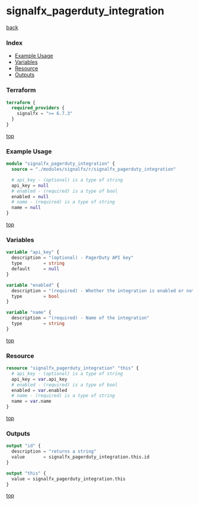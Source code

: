 # signalfx_pagerduty_integration

[back](../signalfx.md)

### Index

- [Example Usage](#example-usage)
- [Variables](#variables)
- [Resource](#resource)
- [Outputs](#outputs)

### Terraform

```terraform
terraform {
  required_providers {
    signalfx = ">= 6.7.3"
  }
}
```

[top](#index)

### Example Usage

```terraform
module "signalfx_pagerduty_integration" {
  source = "./modules/signalfx/r/signalfx_pagerduty_integration"

  # api_key - (optional) is a type of string
  api_key = null
  # enabled - (required) is a type of bool
  enabled = null
  # name - (required) is a type of string
  name = null
}
```

[top](#index)

### Variables

```terraform
variable "api_key" {
  description = "(optional) - PagerDuty API key"
  type        = string
  default     = null
}

variable "enabled" {
  description = "(required) - Whether the integration is enabled or not"
  type        = bool
}

variable "name" {
  description = "(required) - Name of the integration"
  type        = string
}
```

[top](#index)

### Resource

```terraform
resource "signalfx_pagerduty_integration" "this" {
  # api_key - (optional) is a type of string
  api_key = var.api_key
  # enabled - (required) is a type of bool
  enabled = var.enabled
  # name - (required) is a type of string
  name = var.name
}
```

[top](#index)

### Outputs

```terraform
output "id" {
  description = "returns a string"
  value       = signalfx_pagerduty_integration.this.id
}

output "this" {
  value = signalfx_pagerduty_integration.this
}
```

[top](#index)